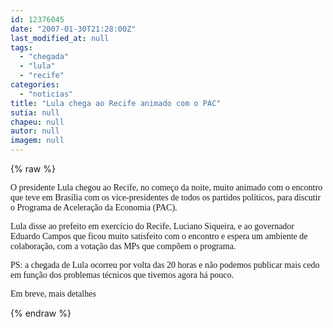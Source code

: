 ```yaml
---
id: 12376045
date: "2007-01-30T21:28:00Z"
last_modified_at: null
tags:
  - "chegada"
  - "lula"
  - "recife"
categories:
  - "noticias"
title: "Lula chega ao Recife animado com o PAC"
sutia: null
chapeu: null
autor: null
imagem: null
---
```

{% raw %}
<p><P><FONT face=Verdana>O presidente Lula chegou ao Recife, no começo da noite, muito animado com o encontro que teve em Brasília com os vice-presidentes de todos os partidos políticos, para discutir o Programa de Aceleração da Economia (PAC).</FONT></P></p>
<p><P><FONT face=Verdana>Lula disse ao prefeito em exercício do Recife, Luciano Siqueira, e ao governador Eduardo Campos que ficou muito satisfeito com o encontro e espera um ambiente de colaboração, com a votação das MPs que compõem o programa.</FONT></P></p>
<p><P><FONT face=Verdana>PS: a chegada de Lula ocorreu por volta das 20 horas e não podemos publicar mais cedo em função dos problemas técnicos que tivemos agora há pouco.</FONT></P></p>
<p><P><FONT face=Verdana>Em breve, mais detalhes</FONT></P> </p>
{% endraw %}